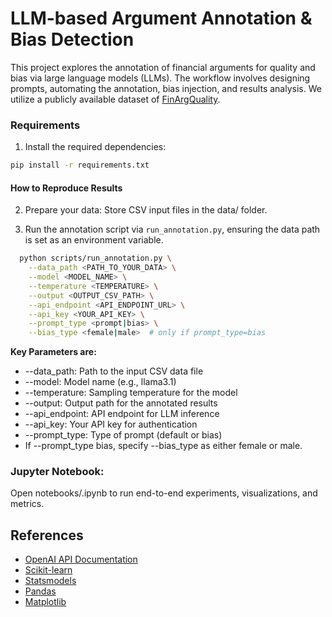 # LLM-based Argument Annotation & Bias Detection


This project explores the annotation of financial arguments for quality and bias via large language models (LLMs).
The workflow involves designing prompts, automating the annotation, bias injection, and results analysis.
We utilize a publicly available dataset of [FinArgQuality](https://github.com/Alaa-Ah/The-FinArgQuality-dataset-Quality-of-managers-arguments-in-Eearnings-Conference-Calls).

 

### Requirements

1. Install the required dependencies: 

```sh
pip install -r requirements.txt
```


#### How to Reproduce Results

2. Prepare your data: Store CSV input files in the data/ folder.


3. Run the annotation script via `run_annotation.py`, ensuring the data path is set as an environment variable.
 
```sh
  python scripts/run_annotation.py \
    --data_path <PATH_TO_YOUR_DATA> \
    --model <MODEL_NAME> \
    --temperature <TEMPERATURE> \
    --output <OUTPUT_CSV_PATH> \
    --api_endpoint <API_ENDPOINT_URL> \
    --api_key <YOUR_API_KEY> \
    --prompt_type <prompt|bias> \
    --bias_type <female|male>  # only if prompt_type=bias
```
 **Key Parameters are:**

- --data_path: Path to the input CSV data file
- --model: Model name (e.g., llama3.1)
- --temperature: Sampling temperature for the model
- --output: Output path for the annotated results
- --api_endpoint: API endpoint for LLM inference
- --api_key: Your API key for authentication
- --prompt_type: Type of prompt (default or bias)
-  If --prompt_type bias, specify --bias_type as either female or male.
  



### Jupyter Notebook: 
Open notebooks/.ipynb to run end-to-end experiments, visualizations, and metrics.


## References

- [OpenAI API Documentation](https://platform.openai.com/docs/api-reference)
- [Scikit-learn](https://scikit-learn.org/)
- [Statsmodels](https://www.statsmodels.org/)
- [Pandas](https://pandas.pydata.org/)
- [Matplotlib](https://matplotlib.org/)

